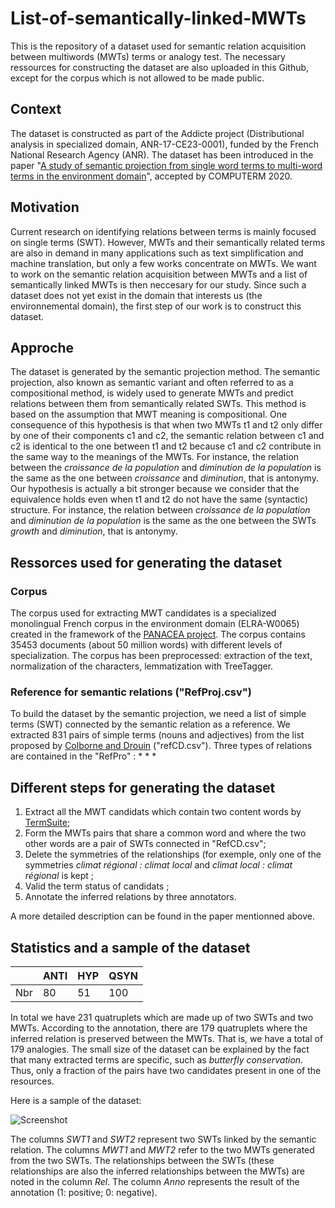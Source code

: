 # List-of-semantically-linked-MWTs

This is the repository of a dataset used for semantic relation acquisition between multiwords (MWTs) terms or analogy test. The necessary ressources for constructing the dataset are also uploaded in this Github, except for the corpus which is not allowed to be made public.

## Context

The dataset is constructed as part of the Addicte project (Distributional analysis in specialized domain, ANR-17-CE23-0001), funded by the French National Research Agency (ANR). The dataset has been introduced in the paper "[A study of semantic projection from single word terms to multi-word terms in the environment domain](https://www.aclweb.org/anthology/2020.computerm-1.7/)", accepted by COMPUTERM 2020.

## Motivation

Current research on identifying relations between terms is mainly focused on single terms (SWT). However, MWTs and their semantically related terms are also in demand in many applications such as text simplification and machine translation, but only a few works concentrate on MWTs. We want to work on the semantic relation acquisition between MWTs and a list of semantically linked MWTs is then neccesary for our study. Since such a dataset does not yet exist in the domain that interests us (the environnemental domain), the first step of our work is to construct this dataset. 

## Approche

The dataset is generated by the semantic projection method.
The semantic projection, also known as semantic variant and often referred to as a compositional method, is widely used to generate MWTs and predict relations between them from semantically related SWTs. This method is based on the assumption that MWT meaning is compositional. One consequence of this hypothesis is that when two MWTs t1 and t2 only differ by one of their components c1 and c2, the semantic relation between c1 and c2 is identical to the one between t1 and t2 because c1 and c2 contribute in the same way to the meanings of the MWTs. For instance, the relation between the *croissance de la population* and *diminution de la population* is the same as the one between *croissance* and *diminution*, that is antonymy. Our hypothesis is actually a bit stronger because we consider that the equivalence holds even when t1 and t2 do not have the same (syntactic) structure. For instance, the relation between *croissance de la population* and *diminution de la population* is the same as the one between the SWTs *growth* and *diminution*, that is antonymy. 

## Ressorces used for generating the dataset

### Corpus

The corpus used for extracting MWT candidates is a specialized monolingual French corpus in the environment domain (ELRA-W0065) created in the framework of the [PANACEA project](http://panacea-lr.eu/en/info-for-researchers/data-sets/monolingual-corpora). The corpus contains 35453 documents (about 50 million words) with different levels of specialization. The corpus has been preprocessed: extraction of the text, normalization of the characters, lemmatization with TreeTagger. 

### Reference for semantic relations ("RefProj.csv")

To build the dataset by the semantic projection, we need a list of simple terms (SWT) connected by the semantic relation as a reference. We extracted 831 pairs of simple terms (nouns and adjectives) from the list proposed by [Colborne and Drouin](https://github.com/gbcolborne/TALN_2016) ("refCD.csv").
Three types of relations are contained in the "RefPro" :
* 
* 
*

## Different steps for generating the dataset

1. Extract all the MWT candidats which contain two content words by [TermSuite](http://termsuite.github.io);
2. Form the MWTs pairs that share a common word and where the two other words are a pair of SWTs connected in "RefCD.csv";
3. Delete the symmetries of the relationships (for exemple, only one of the symmetries *climat régional : climat local* and *climat local : climat régional* is kept ;
4. Valid the term status of candidats ;
5. Annotate the inferred relations by three annotators. 

A more detailed description can be found in the paper mentionned above.

## Statistics and a sample of the dataset

|      | ANTI | HYP | QSYN |
|------|------|-----|------|
| Nbr  |  80  |  51 | 100  |

In total we have 231 quatruplets which are made up of two SWTs and two MWTs. According to the annotation, there are 179 quatruplets where the inferred relation is preserved between the MWTs. That is, we have a total of 179 analogies. The small size of the dataset can be explained by the fact that many extracted terms are specific, such as *butterfly conservation*. Thus, only a fraction of the pairs have two candidates present in one of the resources.

Here is a sample of the dataset:

![Screenshot](ex.jpeg)

The columns *SWT1* and *SWT2* represent two SWTs linked by the semantic relation. The columns *MWT1* and *MWT2* refer to the two MWTs generated from the two SWTs. The relationships between the SWTs (these relationships are also the inferred relationships between the MWTs) are noted in the column *Rel*. The column *Anno* represents the result of the annotation (1: positive; 0: negative).
